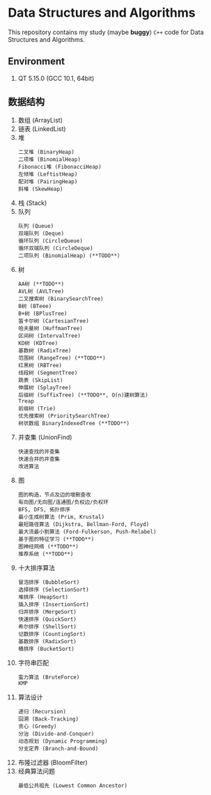 # Data Structures and Algorithms

This repository contains my study (maybe **buggy**) `C++` code for Data Structures and Algorithms.

## Environment

1. QT 5.15.0 (GCC 10.1, 64bit)

## 数据结构

1. 数组 (ArrayList)
2. 链表 (LinkedList)
3. 堆
    ```
    二叉堆 (BinaryHeap)
    二项堆 (BinomialHeap)
    Fibonacci堆 (FibonacciHeap)
    左倾堆 (LeftistHeap)
    配对堆 (PairingHeap)
    斜堆 (SkewHeap)
    ```
4. 栈 (Stack)
5. 队列
    ```
    队列 (Queue)
    双端队列 (Deque)
    循环队列 (CircleQueue)
    循环双端队列 (CircleDeque)
    二项队列 (BinomialHeap) (**TODO**)
    ```
6. 树
    ```
    AA树 (**TODO**)
    AVL树 (AVLTree)
    二叉搜索树 (BinarySearchTree)
    B树 (BTeee)
    B+树 (BPlusTree)
    笛卡尔树 (CartesianTree)
    哈夫曼树 (HuffmanTree)
    区间树 (IntervalTree)
    KD树 (KDTree)
    基数树 (RadixTree)
    范围树 (RangeTree) (**TODO**)
    红黑树 (RBTree)
    线段树 (SegmentTree)
    跳表 (SkipList)
    伸展树 (SplayTree)
    后缀树 (SuffixTree) (**TODO**, O(n)建树算法)
    Treap
    前缀树 (Trie)
    优先搜索树 (PrioritySearchTree)
    树状数组 BinaryIndexedTree (**TODO**)
    ```
7. 并查集 (UnionFind)
    ```
    快速查找的并查集
    快速合并的并查集
    改进算法
    ```
8. 图
    ```
    图的构造，节点及边的增删查改
    有向图/无向图/连通图/负权边/负权环
    BFS, DFS, 拓扑排序
    最小生成树算法 (Prim, Krustal)
    最短路径算法 (Dijkstra, Bellman-Ford, Floyd)
    最大流最小割算法 (Ford-Fulkerson, Push-Relabel)
    基于图的特征学习 (**TODO**)
    图神经网络 (**TODO**)
    推荐系统 (**TODO**)
    ```
9. 十大排序算法
    ```
    冒泡排序 (BubbleSort)
    选择排序 (SelectionSort)
    堆排序 (HeapSort)
    插入排序 (InsertionSort)
    归并排序 (MergeSort)
    快速排序 (QuickSort)
    希尔排序 (ShellSort)
    记数排序 (CountingSort)
    基数排序 (RadixSort)
    桶排序 (BucketSort)
    ```
10. 字符串匹配
    ```
    蛮力算法 (BruteForce)
    KMP
    ```
11. 算法设计
    ```
    递归 (Recursion)
    回溯 (Back-Tracking)
    贪心 (Greedy)
    分治 (Divide-and-Conquer)
    动态规划 (Dynamic Programming)
    分支定界 (Branch-and-Bound)
    ```
12. 布隆过滤器 (BloomFilter)
13. 经典算法问题
    ```
    最低公共祖先 (Lowest Common Ancestor)
    ```
